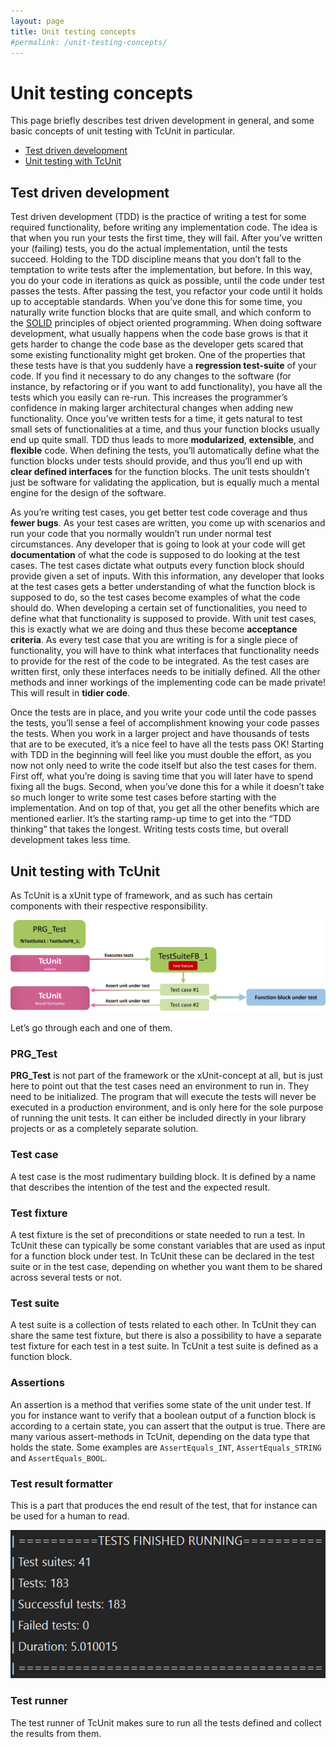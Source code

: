 ```yaml
---
layout: page
title: Unit testing concepts
#permalink: /unit-testing-concepts/
---
```


# Unit testing concepts

This page briefly describes test driven development in general, and some basic concepts of unit testing with TcUnit in particular.

- [Test driven development](#test-driven-development)
- [Unit testing with TcUnit](#unit-testing-with-tcunit)

## Test driven development
Test driven development (TDD) is the practice of writing a test for some required functionality, before writing any implementation code.
The idea is that when you run your tests the first time, they will fail.
After you’ve written your (failing) tests, you do the actual implementation, until the tests succeed.
Holding to the TDD discipline means that you don’t fall to the temptation to write tests after the implementation, but before.
In this way, you do your code in iterations as quick as possible, until the code under test passes the tests.
After passing the test, you refactor your code until it holds up to acceptable standards.
When you’ve done this for some time, you naturally write function blocks that are quite small, and which conform to the [SOLID](https://en.wikipedia.org/wiki/SOLID) principles of object oriented programming.
When doing software development, what usually happens when the code base grows is that it gets harder to change the code base as the developer gets scared that some existing functionality might get broken.
One of the properties that these tests have is that you suddenly have a **regression test-suite** of your code.
If you find it necessary to do any changes to the software (for instance, by refactoring or if you want to add functionality), you have all the tests which you easily can re-run.
This increases the programmer’s confidence in making larger architectural changes when adding new functionality.
Once you’ve written tests for a time, it gets natural to test small sets of functionalities at a time, and thus your function blocks usually end up quite small.
TDD thus leads to more **modularized**, **extensible**, and **flexible** code. When defining the tests, you’ll automatically define what the function blocks under tests should provide, and thus you’ll end up with **clear defined interfaces** for the function blocks.
The unit tests shouldn’t just be software for validating the application, but is equally much a mental engine for the design of the software.

As you’re writing test cases, you get better test code coverage and thus **fewer bugs**.
As your test cases are written, you come up with scenarios and run your code that you normally wouldn’t run under normal test circumstances.
Any developer that is going to look at your code will get **documentation** of what the code is supposed to do looking at the test cases.
The test cases dictate what outputs every function block should provide given a set of inputs.
With this information, any developer that looks at the test cases gets a better understanding of what the function block is supposed to do, so the test cases become examples of what the code should do.
When developing a certain set of functionalities, you need to define what that functionality is supposed to provide.
With unit test cases, this is exactly what we are doing and thus these become **acceptance criteria**.
As every test case that you are writing is for a single piece of functionality, you will have to think what interfaces that functionality needs to provide for the rest of the code to be integrated.
As the test cases are written first, only these interfaces needs to be initially defined.
All the other methods and inner workings of the implementing code can be made private!
This will result in **tidier code**.

Once the tests are in place, and you write your code until the code passes the tests, you’ll sense a feel of accomplishment knowing your code passes the tests.
When you work in a larger project and have thousands of tests that are to be executed, it’s a nice feel to have all the tests pass OK!
Starting with TDD in the beginning will feel like you must double the effort, as you now not only need to write the code itself but also the test cases for them.
First off, what you’re doing is saving time that you will later have to spend fixing all the bugs.
Second, when you’ve done this for a while it doesn’t take so much longer to write some test cases before starting with the implementation.
And on top of that, you get all the other benefits which are mentioned earlier.
It’s the starting ramp-up time to get into the “TDD thinking” that takes the longest.
Writing tests costs time, but overall development takes less time.

## Unit testing with TcUnit
As TcUnit is a xUnit type of framework, and as such has certain components with their respective responsibility.

![TcUnit blocks](img/tcunit-block-explanations.png)

Let’s go through each and one of them.

### PRG_Test
**PRG_Test** is not part of the framework or the xUnit-concept at all, but is just here to point out that the test cases need an environment to run in.
They need to be initialized.
The program that will execute the tests will never be executed in a production environment, and is only here for the sole purpose of running the unit tests.
It can either be included directly in your library projects or as a completely separate solution.

### Test case
A test case is the most rudimentary building block.
It is defined by a name that describes the intention of the test and the expected result.

### Test fixture
A test fixture is the set of preconditions or state needed to run a test.
In TcUnit these can typically be some constant variables that are used as input for a function block under test.
In TcUnit these can be declared in the test suite or in the test case, depending on whether you want them to be shared across several tests or not.

### Test suite
A test suite is a collection of tests related to each other.
In TcUnit they can share the same test fixture, but there is also a possibility to have a separate test fixture for each test in a test suite.
In TcUnit a test suite is defined as a function block.

### Assertions
An assertion is a method that verifies some state of the unit under test.
If you for instance want to verify that a boolean output of a function block is according to a certain state, you can assert that the output is true.
There are many various assert-methods in TcUnit, depending on the data type that holds the state.
Some examples are `AssertEquals_INT`, `AssertEquals_STRING` and `AssertEquals_BOOL`.

### Test result formatter
This is a part that produces the end result of the test, that for instance can be used for a human to read.

![Test results](img/test-results.png)

### Test runner
The test runner of TcUnit makes sure to run all the tests defined and collect the results from them.